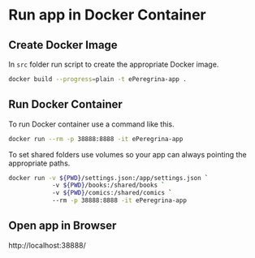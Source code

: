 # Run app in Docker Container

## Create Docker Image

In `src` folder run script to create the appropriate Docker image.

```bash
docker build --progress=plain -t ePeregrina-app .
```

## Run Docker Container

To run Docker container use a command like this.

```bash
docker run --rm -p 38888:8888 -it ePeregrina-app
```

To set shared folders use volumes so your app can always pointing the appropriate paths.

```bash
docker run -v ${PWD}/settings.json:/app/settings.json `
            -v ${PWD}/books:/shared/books `
            -v ${PWD}/comics:/shared/comics `
            --rm -p 38888:8888 -it ePeregrina-app
```

## Open app in Browser

http://localhost:38888/
